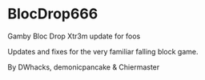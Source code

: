 BlocDrop666
===========

Gamby Bloc Drop Xtr3m update for foos

Updates and fixes for the very familiar falling block game.

By DWhacks, demonicpancake & Chiermaster
